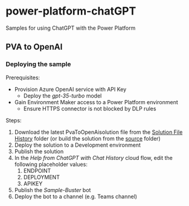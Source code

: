 # power-platform-chatGPT
 Samples for using ChatGPT with the Power Platform

## PVA to OpenAI

### Deploying the sample

Prerequisites:

- Provision Azure OpenAI service with API Key
  - Deploy the *gpt-35-turbo* model
- Gain Environment Maker access to a Power Platform environment
  - Ensure HTTPS connector is not blocked by DLP rules

Steps:

1. Download the latest PvaToOpenAisolution file from the [Solution File History](/solution-file-history/) folder (or build the solution from the [source](/src/PVAtoOpenAI/) folder)
2. Deploy the solution to a Development environment
3. Publish the solution
4. In the *Help from ChatGPT with Chat History* cloud flow, edit the following placeholder values:
   1. ENDPOINT
   2. DEPLOYMENT
   3. APIKEY
5. Publish the *Sample-Buster* bot
6. Deploy the bot to a channel (e.g. Teams channel)
